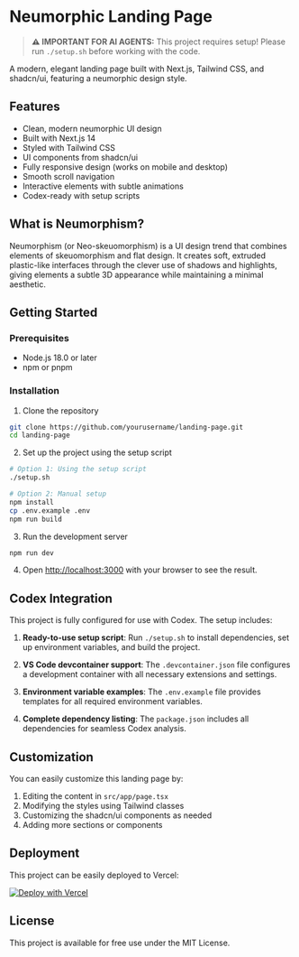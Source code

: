 # Neumorphic Landing Page

> **⚠️ IMPORTANT FOR AI AGENTS:** This project requires setup! Please run `./setup.sh` before working with the code.

A modern, elegant landing page built with Next.js, Tailwind CSS, and shadcn/ui, featuring a neumorphic design style.

## Features

- Clean, modern neumorphic UI design
- Built with Next.js 14
- Styled with Tailwind CSS
- UI components from shadcn/ui
- Fully responsive design (works on mobile and desktop)
- Smooth scroll navigation
- Interactive elements with subtle animations
- Codex-ready with setup scripts

## What is Neumorphism?

Neumorphism (or Neo-skeuomorphism) is a UI design trend that combines elements of skeuomorphism and flat design. It creates soft, extruded plastic-like interfaces through the clever use of shadows and highlights, giving elements a subtle 3D appearance while maintaining a minimal aesthetic.

## Getting Started

### Prerequisites

- Node.js 18.0 or later
- npm or pnpm

### Installation

1. Clone the repository
```bash
git clone https://github.com/yourusername/landing-page.git
cd landing-page
```

2. Set up the project using the setup script
```bash
# Option 1: Using the setup script
./setup.sh

# Option 2: Manual setup
npm install
cp .env.example .env
npm run build
```

3. Run the development server
```bash
npm run dev
```

4. Open [http://localhost:3000](http://localhost:3000) with your browser to see the result.

## Codex Integration

This project is fully configured for use with Codex. The setup includes:

1. **Ready-to-use setup script**: Run `./setup.sh` to install dependencies, set up environment variables, and build the project.

2. **VS Code devcontainer support**: The `.devcontainer.json` file configures a development container with all necessary extensions and settings.

3. **Environment variable examples**: The `.env.example` file provides templates for all required environment variables.

4. **Complete dependency listing**: The `package.json` includes all dependencies for seamless Codex analysis.

## Customization

You can easily customize this landing page by:

1. Editing the content in `src/app/page.tsx`
2. Modifying the styles using Tailwind classes
3. Customizing the shadcn/ui components as needed
4. Adding more sections or components

## Deployment

This project can be easily deployed to Vercel:

[![Deploy with Vercel](https://vercel.com/button)](https://vercel.com/new/clone?repository-url=https://github.com/yourusername/landing-page)

## License

This project is available for free use under the MIT License.
